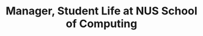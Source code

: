 ---
name: 'Ms. Adele Chiew'
profilePicture: 'adele_chiew.jpg'
title: 'Manager, Student Life at NUS School of Computing'
description: "Ms Adele Chiew is the Student Support Manager at School of Computing. She has been incredibly supportive of the Code for Community programme, helping to manage administrative operations since it's inception. Her expertise has helped evolve Code for Community into what it is today."
---